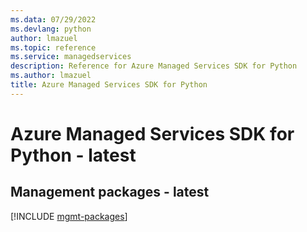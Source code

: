 ```yaml
---
ms.data: 07/29/2022
ms.devlang: python
author: lmazuel
ms.topic: reference
ms.service: managedservices
description: Reference for Azure Managed Services SDK for Python
ms.author: lmazuel
title: Azure Managed Services SDK for Python
---
```

# Azure Managed Services SDK for Python - latest

## Management packages - latest
[!INCLUDE [mgmt-packages](managed-services-mgmt-index.md)]